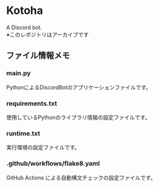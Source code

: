 # Kotoha
A Discord bot.  
※このレポジトリはアーカイブです

## ファイル情報メモ

### main.py
PythonによるDiscordBotのアプリケーションファイルです。

### requirements.txt
使用しているPythonのライブラリ情報の設定ファイルです。

### runtime.txt
実行環境の設定ファイルです。

### .github/workflows/flake8.yaml
GitHub Actions による自動構文チェックの設定ファイルです。
